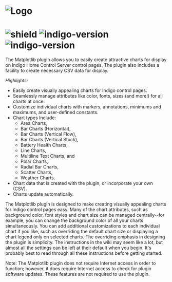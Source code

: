 # ![Logo](https://github.com/DaveL17/matplotlib/wiki/img/img_MatplotlibLogo.png)
# ![shield](https://img.shields.io/github/release/DaveL17/matplotlib.svg) ![indigo-version](https://img.shields.io/badge/Indigo-2022.1+-blueviolet.svg) ![indigo-version](https://img.shields.io/badge/Python-3.10-darkgreen.svg)

The Matplotlib plugin allows you to easily create attractive charts for display on Indigo Home Control Server control pages. The plugin also includes a facility to create necessary CSV data for display.

*Highlights:*  
- Easily create visually appealing charts for Indigo control pages.
- Seamlessly manage attributes like color, fonts, sizes (and more!) for all charts at once.
- Customize individual charts with markers, annotations, minimums and maximums, and user-defined constants.
- Chart types Include: 
  - Area Charts, 
  - Bar Charts (Horizontal), 
  - Bar Charts (Vertical Flow), 
  - Bar Charts (Vertical Stock), 
  - Battery Health Charts,
  - Line Charts,
  - Multiline Text Charts, and
  - Polar Charts, 
  - Radial Bar Charts, 
  - Scatter Charts, 
  - Weather Charts.
- Chart data that is created with the plugin, or incorporate your own (CSV).
- Charts update automatically.

The Matplotlib plugin is designed to make creating visually appealing charts 
for Indigo control pages easy. Many of the chart attributes, such as 
background color, font styles and chart size can be managed centrally--for 
example, you can change the background color of all your charts 
simultaneously. You can add additional customizations to each individual 
chart if you like, such as overriding the default chart size or displaying a 
chart legend only on selected charts. The overriding emphasis in designing the 
plugin is simplicity. The instructions in the wiki may seem like a lot, but almost all 
the settings can be left at their default when you begin. It's probably 
best to read through all these instructions before getting started.

Note: The Matplotlib plugin does not require Internet access in order to 
function; however, it does require Internet access to check for plugin 
software updates.  These features are not required to use the plugin.
